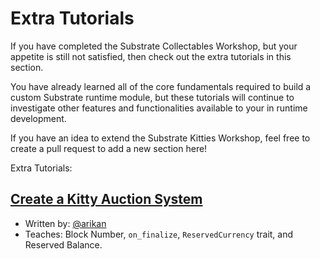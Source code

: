 Extra Tutorials
===

If you have completed the Substrate Collectables Workshop, but your appetite is still not satisfied, then check out the extra tutorials in this section.

You have already learned all of the core fundamentals required to build a custom Substrate runtime module, but these tutorials will continue to investigate other features and functionalities available to your in runtime development.

If you have an idea to extend the Substrate Kitties Workshop, feel free to create a pull request to add a new section here!

Extra Tutorials:

## [Create a Kitty Auction System](Extras/Auction/introduction.md)
* Written by: [@arikan](https://github.com/arikan)
* Teaches: Block Number, `on_finalize`, `ReservedCurrency` trait, and Reserved Balance.
